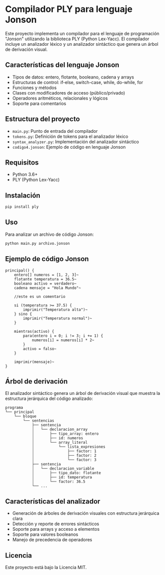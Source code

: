 # Compilador PLY para lenguaje Jonson

Este proyecto implementa un compilador para el lenguaje de programación "Jonson" utilizando la biblioteca PLY (Python Lex-Yacc). El compilador incluye un analizador léxico y un analizador sintáctico que genera un árbol de derivación visual.

## Características del lenguaje Jonson

- Tipos de datos: entero, flotante, booleano, cadena y arrays
- Estructuras de control: if-else, switch-case, while, do-while, for
- Funciones y métodos
- Clases con modificadores de acceso (público/privado)
- Operadores aritméticos, relacionales y lógicos
- Soporte para comentarios

## Estructura del proyecto

- `main.py`: Punto de entrada del compilador
- `tokens.py`: Definición de tokens para el analizador léxico
- `syntax_analyzer.py`: Implementación del analizador sintáctico
- `codigo4.jonson`: Ejemplo de código en lenguaje Jonson

## Requisitos

- Python 3.6+
- PLY (Python Lex-Yacc)

## Instalación

```bash
pip install ply
```

## Uso

Para analizar un archivo de código Jonson:

```bash
python main.py archivo.jonson
```

## Ejemplo de código Jonson

```
principal() {
    entero[] numeros = [1, 2, 3]~
    flotante temperatura = 36.5~
    booleano activo = verdadero~
    cadena mensaje = "Hola Mundo"~

    //este es un comentario

    si (temperatura >= 37.5) {
        imprimir("Temperatura alta")~
    } sino {
        imprimir("Temperatura normal")~
    }

    mientras(activo) {
        para(entero i = 0; i != 3; i += 1) {
            numeros[i] = numeros[i] * 2~
        }
        activo = falso~
    }

    imprimir(mensaje)~
}
```

## Árbol de derivación

El analizador sintáctico genera un árbol de derivación visual que muestra la estructura jerárquica del código analizado:

```
programa
└── principal
    └── bloque
        └── sentencias
            ├── sentencia
            │   └── declaracion_array
            │       ├── tipo_array: entero
            │       ├── id: numeros
            │       └── array_literal
            │           └── lista_expresiones
            │               ├── factor: 1
            │               ├── factor: 2
            │               └── factor: 3
            ├── sentencia
            │   └── declaracion_variable
            │       ├── tipo_dato: flotante
            │       ├── id: temperatura
            │       └── factor: 36.5
            └── ...
```

## Características del analizador

- Generación de árboles de derivación visuales con estructura jerárquica clara
- Detección y reporte de errores sintácticos
- Soporte para arrays y acceso a elementos
- Soporte para valores booleanos
- Manejo de precedencia de operadores

## Licencia

Este proyecto está bajo la Licencia MIT. 